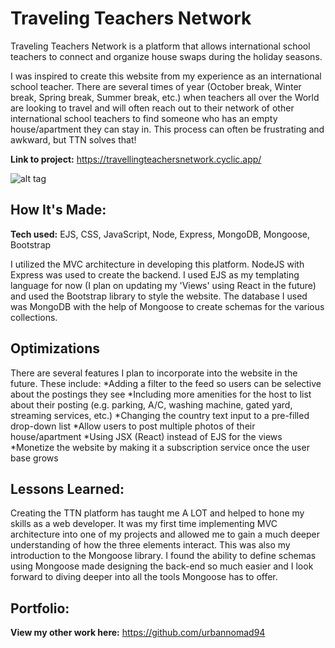 # Traveling Teachers Network

Traveling Teachers Network is a platform that allows international school teachers to connect and organize house swaps during the holiday seasons.

I was inspired to create this website from my experience as an international school teacher. There are several times of year (October break, Winter break, Spring break, Summer break, etc.) when teachers all over the World are looking to travel and will often reach out to their network of other international school teachers to find someone who has an empty house/apartment they can stay in. This process can often be frustrating and awkward, but TTN solves that!

**Link to project:** https://travellingteachersnetwork.cyclic.app/

![alt tag](https://media.giphy.com/media/zBN2g3UXUs2IBH0DGx/giphy.gif)

## How It's Made:

**Tech used:** EJS, CSS, JavaScript, Node, Express, MongoDB, Mongoose, Bootstrap

I utilized the MVC architecture in developing this platform. NodeJS with Express was used to create the backend. I used EJS as my templating language for now (I plan on updating my 'Views' using React in the future) and used the Bootstrap library to style the website. The database I used was MongoDB with the help of Mongoose to create schemas for the various collections.

## Optimizations

There are several features I plan to incorporate into the website in the future. These include:
*Adding a filter to the feed so users can be selective about the postings they see
*Including more amenities for the host to list about their posting (e.g. parking, A/C, washing machine, gated yard, streaming services, etc.)
*Changing the country text input to a pre-filled drop-down list
*Allow users to post multiple photos of their house/apartment
\*Using JSX (React) instead of EJS for the views
\*Monetize the website by making it a subscription service once the user base grows

## Lessons Learned:

Creating the TTN platform has taught me A LOT and helped to hone my skills as a web developer. It was my first time implementing MVC architecture into one of my projects and allowed me to gain a much deeper understanding of how the three elements interact. This was also my introduction to the Mongoose library. I found the ability to define schemas using Mongoose made designing the back-end so much easier and I look forward to diving deeper into all the tools Mongoose has to offer.

## Portfolio:

**View my other work here:** https://github.com/urbannomad94
